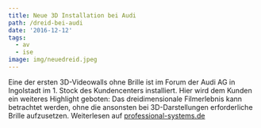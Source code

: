```yaml
---
title: Neue 3D Installation bei Audi
path: /dreid-bei-audi
date: '2016-12-12'
tags:
  - av
  - ise
image: img/neuedreid.jpeg
---
```


Eine der ersten 3D-Videowalls ohne Brille ist im Forum der Audi AG in Ingolstadt im 1. Stock des Kundencenters installiert. Hier wird dem Kunden ein weiteres Highlight geboten: Das dreidimensionale Filmerlebnis kann betrachtet werden, ohne die ansonsten bei 3D-Darstellungen erforderliche Brille aufzusetzen. Weiterlesen auf [professional-systems.de](https://www.professional-system.de/case-studies/neue-3d-installation-bei-audi/)
